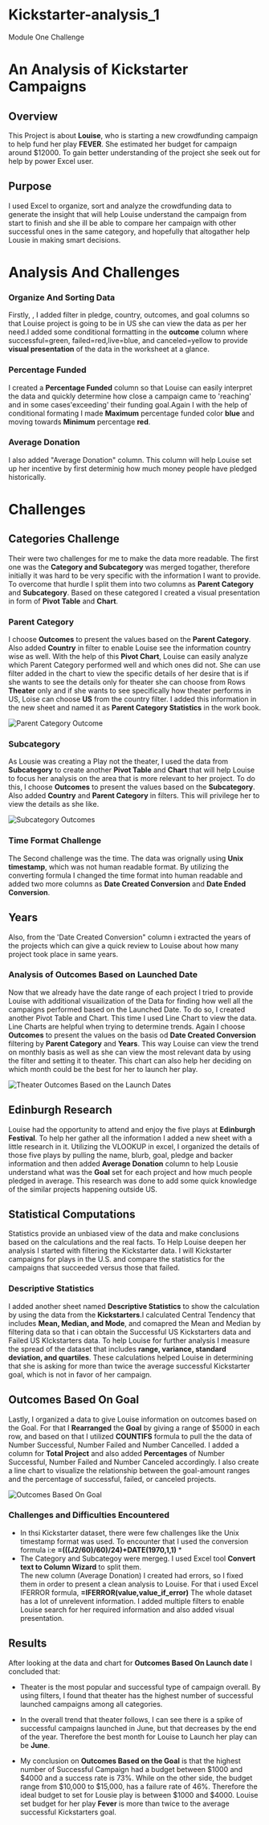 # Kickstarter-analysis_1
Module One Challenge

# An Analysis of Kickstarter Campaigns 

## Overview
This Project is about  **Louise**, who is starting a new crowdfunding campaign to help fund her play **FEVER**. She estimated her budget for campaign around $12000. To gain better understanding of the project she seek out for help by power Excel user.
   
## Purpose
I used Excel to organize, sort and analyze the crowdfunding data to generate the insight that will help Louise understand the campaign from start to finish and she ill be able to compare her campaign with other successful ones in the same category, and hopefully that altogather help Lousie in making smart decisions. 
   
# Analysis And Challenges 
 
### Organize And Sorting Data
Firstly, , I added filter in pledge, country, outcomes, and goal columns so that Louise project is going to be in US she can view the data as per her need.I added some conditional formatting in the **outcome** column where successful=green, failed=red,live=blue, and canceled=yellow to provide **visual presentation** of the data in the worksheet at a glance. 
   
### Percentage Funded
I created a **Percentage Funded** column so that Louise can easily interpret the data and quickly determine how close a campaign came to 'reaching' and in some cases'exceeding' their funding goal.Again I with the help of conditional formating I made **Maximum** percentage funded color **blue** and moving towards           **Minimum**    percentage **red**.
  
 ### Average Donation
 I also added "Average Donation" column. This column will help Louise set up her incentive by first determinig how much money people have pledged historically. 
   
# Challenges

## Categories Challenge 
Their were two challenges for me to make the data more readable. The first one was the **Category and Subcategory** was merged togather, therefore initially it was     hard to be very specific with the information I want to provide. To overcome that hurdle I split them into two columns as **Parent Category** and **Subcategory**. Based on these categored I created a visual presentation in form of **Pivot Table** and **Chart**.
    
### Parent Category 
I choose **Outcomes** to present the values based on the **Parent Category**. Also added **Country** in filter to enable Louise see the information country wise as    well. With the help of this **Pivot Chart**, Louise can easily analyze which Parent Category performed well and which ones did not. She can use filter added in the    chart to view the specific details of her desire that is if she wants to see the details only for theater she can choose from Rows **Theater** only and if she wants    to see specifically how theater performs in US, Loise can choose **US** from the country filter. I added this information in the new sheet and named it as **Parent    Category Statistics** in the work book.
   
   ![Parent Category Outcome](https://user-images.githubusercontent.com/105535250/174155268-958b014b-6b53-4ef2-b4df-b884a6af31a8.png)

    
### Subcategory
As Lousie was creating a Play not the theater, I used the data from **Subcategory**  to create another **Pivot Table** and **Chart** that will help Louise to focus    her analysis on the area that is more relevant to her project. To do this, I choose **Outcomes** to present the values based on the **Subcategory**. Also added     **Country** and **Parent Category** in filters. This will privilege her to view the details as she like.  
    
![Subcategory Outcomes](https://user-images.githubusercontent.com/105535250/174155881-0c8ccb5b-adbd-4bd6-b376-dd6f5e7871b9.png)

  
### Time Format Challenge
The Second challenge was the time. The data was orignally using **Unix timestamp**, which was not human readable format. By utilizing the converting formula I changed the time format into human readable and added two more columns as **Date Created Conversion** and **Date Ended Conversion**. 
   
## Years
Also, from the 'Date Created Conversion" column i extracted the years of the projects which can give a quick review to Louise about how many project took place in same years. 
   
### Analysis of Outcomes Based on Launched Date
Now that we already have the date range of each project I tried to provide Louise with additional visuailization of the Data for finding how well all the campaigns    performed based on the Launched Date. To do so, I created another Pivot Table and Chart. This time I used Line Chart to view the data. Line Charts are helpful when    trying to determine trends. Again I choose **Outcomes** to present the values on the basis od **Date Created Conversion** filtering by **Parent Category** and       **Years**. This way Louise can view the trend on monthly basis as well as she can view the most relevant data by using the filter and setting it to theater. This chart can also help her deciding on which month could be the best for her to launch her play.
   
   ![Theater Outcomes Based on the Launch Dates](https://user-images.githubusercontent.com/105535250/174157323-599f1c2c-b0b5-4205-88db-4a4160abf607.png)
   
 ## Edinburgh Research
Louise had the opportunity to attend and enjoy the five plays at **Edinburgh Festival**. To help her gather all the information I added a new sheet with a little research in it. Utilizing the VLOOKUP in excel, I organized the details of those five plays by pulling the name, blurb, goal, pledge and backer information and then added **Average Donation** column to help Lousie understand what was the **Goal** set for each project and how much people pledged in average. This research was done to add some quick knowledge of the similar projects happening outside US.
 
## Statistical Computations
Statistics provide an unbiased view of the data and make conclusions based on the calculations and the real facts. To Help Louise deepen her analysis I started with filtering the Kickstarter data. I will Kickstarter campaigns for plays in the U.S. and compare the statistics for the campaigns that succeeded versus those that failed.

### Descriptive Statistics

I added another sheet named **Descriptive Statistics** to show the calculation by using the data from the **Kickstarters**.I calculated Central Tendency that includes **Mean, Median, and Mode**, and comapred the Mean and Median by filtering data so that i can obtain the Successful US Kickstarters data  and Failed US KIckstarters data. To help Louise for further analysis I measure the spread of the dataset that includes **range, variance, standard deviation, and quartiles**. These calculations helped Louise in determining  that she is asking for more than twice the average successful Kickstarter goal, which is not in favor of her campaign.

## Outcomes Based On Goal
Lastly, I organized a data to give Louise information on outcomes based on the Goal. For that I **Rearranged** the **Goal** by giving a range of $5000 in each row, and based on that I utilized **COUNTIFS** formula to pull the the data of Number Successful, Number Failed and Number Cancelled. I added a column for **Total Project** and also added **Percentages** of Number Successful, Number Failed and Number Canceled accordingly. I also create a line chart to visualize the relationship between the goal-amount ranges and the percentage of successful, failed, or canceled projects.

![Outcomes Based On Goal](https://user-images.githubusercontent.com/105535250/174172136-21b563df-b1c9-4f0b-837e-998183136c55.png)

### Challenges and Difficulties Encountered
* In thsi Kickstarter dataset, there were few challenges like the Unix timestamp format was used. To encounter that I used the conversion formula i:e 
**=(((J2/60)/60)/24)+DATE(1970,1,1)**  *
* The Category and Subcategoy were mergeg. I used Excel tool **Convert text to Column Wizard** to split them.  
The new column (Average Donation) I created had errors, so I fixed them in order to present a clean analysis to Louise. For that i used Excel IFERROR formula,
 **=IFERROR(value,value_if_error)**
The whole dataset has a lot of unrelevent information. I added multiple filters to enable Louise search for her required information and also added visual presentation.

## Results

After looking at the data and chart for **Outcomes Based On Launch date** I concluded that:
* Theater is the most popular and successful type of campaign overall. By using filters, I found that theater has the highest number of successful launched campaigns among all categories. 
* In the overall trend that theater follows, I can see there is a spike of successful campaigns launched in June, but that decreases by the end of the year. Therefore the best month for Louise to Launch her play can be  **June**.

* My conclusion on **Outcomes Based on the Goal** is that the highest number of Successful Campaign had a budget between $1000 and $4000 and a success rate is 73%. While on the other side, the budget range from $10,000 to $15,000, has a failure rate of 46%. Therefore the ideal budget to set for Lousie play is between $1000 and $4000.
Louise set budget for her play **Fever** is more than twice to the average successful Kickstarters goal.



  

   
   

   
   
   
 
   
   
